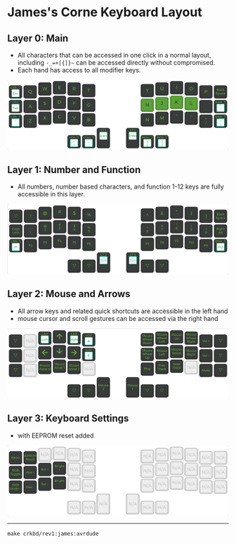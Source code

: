 # James's Corne Keyboard Layout

## Layer 0: Main
- All characters that can be accessed in one click in a normal layout, including `-_=+[{]}~` can be accessed directly without compromised.
- Each hand has access to all modifier keys.

![](0.png)

## Layer 1: Number and Function
- All numbers, number based characters, and 
 function 1-12 keys are fully accessible in this layer.

![](1.png)

## Layer 2: Mouse and Arrows
- All arrow keys and related quick shortcuts are accessible in the left hand 
- mouse cursor and scroll gestures can be accessed via the right hand

![](2.png)

## Layer 3: Keyboard Settings
- with EEPROM reset added

![](3.png)

---

```
make crkbd/rev1:james:avrdude
```

